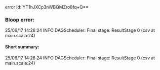 error id: YT1hJXCp3nWBQMZro8fq+Q==
### Bloop error:

25/06/17 14:28:24 INFO DAGScheduler: Final stage: ResultStage 0 (csv at main.scala:24)
#### Short summary: 

25/06/17 14:28:24 INFO DAGScheduler: Final stage: ResultStage 0 (csv at main.scala:24)